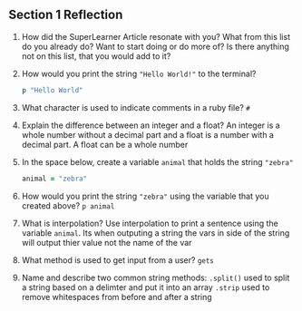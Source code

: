 ## Section 1 Reflection

1. How did the SuperLearner Article resonate with you? What from this list do you already do? Want to start doing or do more of? Is there anything not on this list, that you would add to it?

1. How would you print the string `"Hello World!"` to the terminal?
    ```ruby
    p "Hello World"
    ```

1. What character is used to indicate comments in a ruby file?
    `#`

1. Explain the difference between an integer and a float?
    An integer is a whole number without a decimal part and a float is a number with a decimal part.
    A float can be a whole number

1. In the space below, create a variable `animal` that holds the string `"zebra"`
    ```ruby
    animal = "zebra"
    ```

1. How would you print the string `"zebra"` using the variable that you created above?
    `p animal`

1. What is interpolation? Use interpolation to print a sentence using the variable `animal`.
    Its when outputing a string the vars in side of the string will output thier value not the name of the var

1. What method is used to get input from a user?
    `gets`

1. Name and describe two common string methods:
    `.split()`
        used to split a string based on a delimter and put it into an array
    `.strip`
        used to remove whitespaces from before and after a string